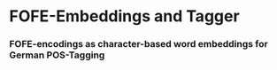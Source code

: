 # FOFE-Embeddings and Tagger

### FOFE-encodings as character-based word embeddings for German POS-Tagging

